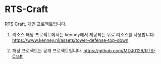 # RTS-Craft
RTS Craft, 개인 프로젝트입니다. 

1. 리소스
해당 프로젝트에서는 kenney에서 제공되는 무료 리소스를 사용합니다.
https://www.kenney.nl/assets/tower-defense-top-down

2. 해당 프로젝트는 공개 프로젝트입니다.
https://github.com/MDJ0126/RTS-Craft
